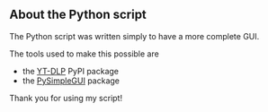 ## About the Python script
The Python script was written simply to have a more complete GUI.

The tools used to make this possible are
  - the [YT-DLP](https://github.com/yt-dlp/yt-dlp) PyPI package
  - the [PySimpleGUI](https://pysimplegui.readthedocs.io/en/latest/) package

Thank you for using my script!
